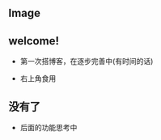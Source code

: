 <section data-background-image="https://s2.loli.net/2024/12/25/JsviUMRPexrIKcg.png" data-background-opacity="0.8">
    <h2>Image</h2>
</section>

## welcome!
- 第一次搭博客，在逐步完善中(有时间的话)

- 右上角食用



<!-- .slide vertical=true -->
## 没有了
- 后面的功能思考中



